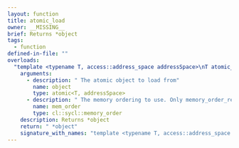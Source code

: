 ```yaml
---
layout: function
title: atomic_load
owner: __MISSING__
brief: Returns *object
tags:
  - function
defined-in-file: ""
overloads:
  "template <typename T, access::address_space addressSpace>\nT atomic_load(atomic<T, addressSpace>, cl::sycl::memory_order)":
    arguments:
      - description: " The atomic object to load from"
        name: object
        type: atomic<T, addressSpace>
      - description: " The memory ordering to use. Only memory_order_relaxed"
        name: mem_order
        type: cl::sycl::memory_order
    description: Returns *object
    return: " *object"
    signature_with_names: "template <typename T, access::address_space addressSpace>\nT atomic_load(atomic<T, addressSpace> object, cl::sycl::memory_order mem_order)"
---
```

